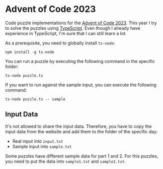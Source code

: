 # Advent of Code 2023

Code puzzle implementations for the [Advent of Code 2023](https://adventofcode.com/2023). This year I try to solve the puzzles using [TypeScript](https://www.typescriptlang.org). Even though I already have experience in TypeScript, I'm sure that I can still learn a lot.

As a prerequisite, you need to globally install `ts-node`:

```
npm install -g ts-node
```

You can run a puzzle by executing the following command in the specific folder:

```
ts-node puzzle.ts
```

If you want to run against the sample input, you can execute the following command:

```
ts-node puzzle.ts -- sample
```

## Input Data

It's not allowed to share the input data. Therefore, you have to copy the input data from the website and add them to the folder of the specific day:

- Real input into `input.txt`
- Sample input into `sample.txt`

Some puzzles have different sample data for part 1 and 2. For this puzzles, you need to put the data into `sample1.txt` and `sample2.txt`.
